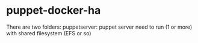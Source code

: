 # puppet-docker-ha
There are two folders:
puppetserver:
	puppet server need to run (1 or more) with shared filesystem (EFS or so)
